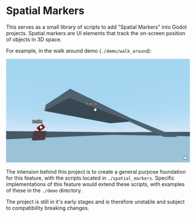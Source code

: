 # Spatial Markers

This serves as a small library of scripts to add "Spatial Markers" into Godot projects. Spatial markers are UI elements that track the on-screen position of objects in 3D space.

For example, in the walk around demo (```./demo/walk_around```):

<!--- Embed an image here -->
![walk_around demo screenshot](./docs/images/demo_walk_around.png)

The intension behind this project is to create a general purpose foundation for this feature, with the scripts located in `./spatial_markers`. Specific implementations of this feature would extend these scripts, with examples of these in the `./demo` directory.

The project is still in it's early stages and is therefore unstable and subject to compatibility breaking changes.
